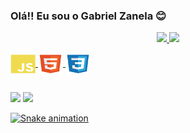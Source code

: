 ### Olá!! Eu sou o Gabriel Zanela 😊
<div align="center">
  <a href="https://github.com/Gabrielzanela">
  <img height="120em" src="https://github-readme-stats.vercel.app/api?username=Gabrielzanela&show_icons=true&theme=dark&include_all_commits=true&count_private=true"/>
  <img height="120em" src="https://github-readme-stats.vercel.app/api/top-langs/?username=Gabrielzanela&layout=compact&langs_count=7&theme=dark"/>
</div>
<div style="display: inline_block"><br>
  <img align="center" alt="Gabriel-Js" height="30" width="40" src="https://raw.githubusercontent.com/devicons/devicon/master/icons/javascript/javascript-plain.svg">
  <img align="center" alt="Gabriel-HTML" height="30" width="40" src="https://raw.githubusercontent.com/devicons/devicon/master/icons/html5/html5-original.svg">
  <img align="center" alt="Gabriel-CSS" height="30" width="40" src="https://raw.githubusercontent.com/devicons/devicon/master/icons/css3/css3-original.svg">
</div>
  
  ##
 
<div> 
  <a href="https://www.instagram.com/gab_zanella_/" target="_blank"><img src="https://img.shields.io/badge/-Instagram-%23E4405F?style=for-the-badge&logo=instagram&logoColor=white" target="_blank"></a>
  <a href = "mailto:gabzanela@gmail.com"><img src="https://img.shields.io/badge/-Gmail-%23333?style=for-the-badge&logo=gmail&logoColor=white" target="_blank">
  
  ![Snake animation](https://github.com/Gabrielzanela/Gabrielzanela/blob/output/github-contribution-grid-snake.svg)
  
</div>
